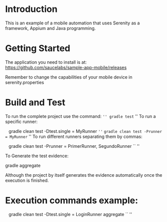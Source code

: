 # Introduction
This is an example of a mobile automation that uses Serenity as a framework, Appium and Java programming.

# Getting Started
The application you need to install is at: https://github.com/saucelabs/sample-app-mobile/releases

Remember to change the capabilities of your mobile device in serenity.properties

# Build and Test
To run the complete project use the command:
`` ''
  gradle test
`` ''
To run a specific runner:
 
`` `` gradle clean test -Dtest.single = MyRunner `` ''
`` `` gradle clean test -Prunner = MyRunner `` ''
To run different runners separating them by commas:

`` `` gradle clean test -Prunner = PrimerRunner, SegundoRunner `` ''

To Generate the test evidence:
 
gradle aggregate

Although the project by itself generates the evidence automatically once the execution is finished.

# Execution commands example:
`` `` gradle clean test -Dtest.single = LoginRunner aggregate `` ''
